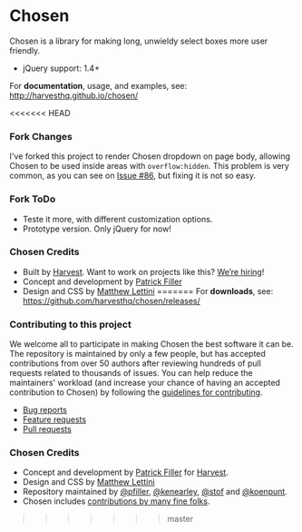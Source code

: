 # Chosen

Chosen is a library for making long, unwieldy select boxes more user friendly.

- jQuery support: 1.4+

For **documentation**, usage, and examples, see:  
http://harvesthq.github.io/chosen/

<<<<<<< HEAD
### Fork Changes

I've forked this project to render Chosen dropdown on page body, allowing Chosen to be used inside areas with `overflow:hidden`. This problem is very common, as you can see on [Issue #86](https://github.com/harvesthq/chosen/issues/86), but fixing it is not so easy.

### Fork ToDo

* Teste it more, with different customization options.
* Prototype version. Only jQuery for now!

### Chosen Credits

- Built by [Harvest](http://www.getharvest.com/). Want to work on projects like this? [We’re hiring](http://www.getharvest.com/careers)!
- Concept and development by [Patrick Filler](http://www.patrickfiller.com/)
- Design and CSS by [Matthew Lettini](http://matthewlettini.com/)
=======
For **downloads**, see:  
https://github.com/harvesthq/chosen/releases/

### Contributing to this project

We welcome all to participate in making Chosen the best software it can be. The repository is maintained by only a few people, but has accepted contributions from over 50 authors after reviewing hundreds of pull requests related to thousands of issues. You can help reduce the maintainers' workload (and increase your chance of having an accepted contribution to Chosen) by following the
[guidelines for contributing](contributing.md).

* [Bug reports](contributing.md#bugs)
* [Feature requests](contributing.md#features)
* [Pull requests](contributing.md#pull-requests)

### Chosen Credits

- Concept and development by [Patrick Filler](http://patrickfiller.com) for [Harvest](http://getharvest.com/).
- Design and CSS by [Matthew Lettini](http://matthewlettini.com/)
- Repository maintained by [@pfiller](http://github.com/pfiller), [@kenearley](http://github.com/kenearley), [@stof](http://github.com/stof) and [@koenpunt](http://github.com/koenpunt).
- Chosen includes [contributions by many fine folks](https://github.com/harvesthq/chosen/contributors).
>>>>>>> master
